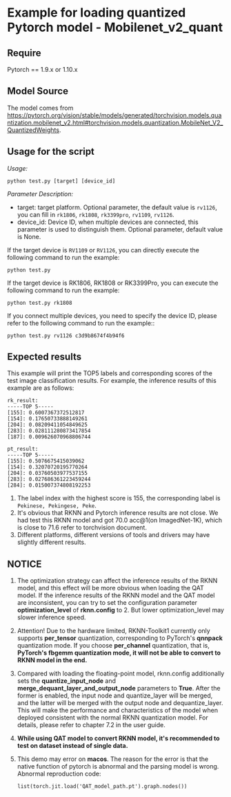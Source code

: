 # Example for loading quantized Pytorch model - Mobilenet_v2_quant

## Require

Pytorch == 1.9.x or 1.10.x



## Model Source

The model comes from https://pytorch.org/vision/stable/models/generated/torchvision.models.quantization.mobilenet_v2.html#torchvision.models.quantization.MobileNet_V2_QuantizedWeights. 



## Usage for the script

*Usage:*

```
python test.py [target] [device_id]
```

*Parameter Description:*

- target: target platform. Optional parameter, the default value is `rv1126`, you can fill in `rk1806`, `rk1808`, `rk3399pro`, `rv1109`, `rv1126`.
- device_id: Device ID, when multiple devices are connected, this parameter is used to distinguish them. Optional parameter, default value is None.

If the target device is `RV1109` or `RV1126`, you can directly execute the following command to run the example:

```
python test.py
```

If the target device is RK1806, RK1808 or RK3399Pro, you can execute the following command to run the example:

```
python test.py rk1808
```

If you connect multiple devices, you need to specify the device ID, please refer to the following command to run the example::

```
python test.py rv1126 c3d9b8674f4b94f6
```


## Expected results

This example will print the TOP5 labels and corresponding scores of the test image classification results. For example, the inference results of this example are as follows:

```
rk_result:
-----TOP 5-----
[155]: 0.6007367372512817
[154]: 0.17650733888149261
[204]: 0.08209411054849625
[283]: 0.028111280873417854
[187]: 0.009626070968806744

pt_result:
-----TOP 5-----
[155]: 0.5076675415039062
[154]: 0.32070720195770264
[204]: 0.03760503977537155
[283]: 0.027686361223459244
[284]: 0.015007374808192253
```

1. The label index with the highest score is 155, the corresponding label is `Pekinese, Pekingese, Peke`.
2. It's obvious that RKNN and Pytorch inference results are not close. We had test this RKNN model and got 70.0 acc@1(on ImagedNet-1K), which is close to 71.6 refer to torchvision document. 
3. Different platforms, different versions of tools and drivers may have slightly different results.


## NOTICE

1. The optimization strategy can affect the inference results of the RKNN model, and this effect will be more obvious when loading the QAT model. If the inference results of the RKNN model and the QAT model are inconsistent, you can try to set the configuration parameter **optimization_level** of **rknn.config** to 2. But lower optimization_level may slower inference speed.

2. Attention! Due to the hardware limited, RKNN-Toolkit1 currently only supports **per_tensor** quantization, corresponding to PyTorch's **qnnpack** quantization mode. If you choose **per_channel** quantization, that is, **PyTorch's fbgemm quantization mode, it will not be able to convert to RKNN model in the end.**

3. Compared with loading the floating-point model, rknn.config additionally sets the **quantize_input_node** and **merge_dequant_layer_and_output_node** parameters to **True**. After the former is enabled, the input node and quantize_layer will be merged, and the latter will be merged with the output node and dequantize_layer. This will make the performance and characteristics of the model when deployed consistent with the normal RKNN quantization model. For details, please refer to chapter 7.2 in the user guide.

4. **While using QAT model to convert RKNN model, it's recommended to test on dataset instead of single data.**

5. This demo may error on **macos**. The reason for the error is that the native function of pytorch is abnormal and the parsing model is wrong. Abnormal reproduction code:

   ```
   list(torch.jit.load('QAT_model_path.pt').graph.nodes())
   ```

   

